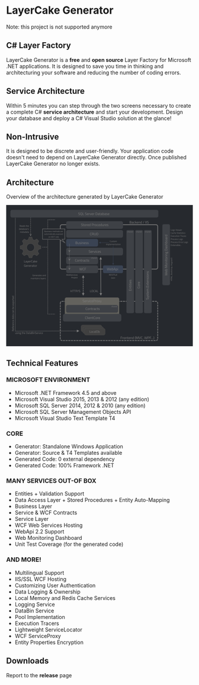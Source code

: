 # LayerCake Generator

Note: this project is not supported anymore

## C# Layer Factory

LayerCake Generator is a **free** and **open source** Layer Factory for Microsoft .NET applications. It is designed to save you time in thinking and architecturing your software and reducing the number of coding errors.

## Service Architecture

Within 5 minutes you can step through the two screens necessary to create a complete C# **service architecture** and start your development. Design your database and deploy a C# Visual Studio solution at the glance!

## Non-Intrusive

It is designed to be discrete and user-friendly. Your application code doesn't need to depend on LayerCake Generator directly. Once published LayerCake Generator no longer exists.

## Architecture

Overview of the architecture generated by LayerCake Generator

![Architecture](/images/architecture.png)

## Technical Features

### MICROSOFT ENVIRONMENT

- Microsoft .NET Framework 4.5 and above
- Microsoft Visual Studio 2015, 2013 & 2012 (any edition)
- Microsoft SQL Server 2014, 2012 & 2010 (any edition)
- Microsoft SQL Server Management Objects API
- Microsoft Visual Studio Text Template T4

### CORE

- Generator: Standalone Windows Application
- Generator: Source & T4 Templates available
- Generated Code: 0 external dependency
- Generated Code: 100% Framework .NET

### MANY SERVICES OUT-OF BOX

- Entities + Validation Support
- Data Access Layer + Stored Procedures + Entity Auto-Mapping
- Business Layer
- Service & WCF Contracts
- Service Layer
- WCF Web Services Hosting
- WebApi 2.2 Support
- Web Monitoring Dashboard
- Unit Test Coverage (for the generated code)

### AND MORE!

- Multilingual Support
- IIS/SSL WCF Hosting
- Customizing User Authentication
- Data Logging & Ownership
- Local Memory and Redis Cache Services
- Logging Service
- DataBin Service
- Pool Implementation
- Execution Tracers
- Lightweight ServiceLocator
- WCF ServiceProxy
- Entity Properties Encryption

## Downloads

Report to the **release** page
